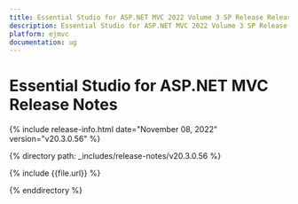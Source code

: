 ```yaml
---
title: Essential Studio for ASP.NET MVC 2022 Volume 3 SP Release Release Notes  
description: Essential Studio for ASP.NET MVC 2022 Volume 3 SP Release Release Notes  
platform: ejmvc
documentation: ug
---
```


# Essential Studio for ASP.NET MVC  Release Notes  

{% include release-info.html date="November 08, 2022"  version="v20.3.0.56" %} 

{% directory path: _includes/release-notes/v20.3.0.56 %}

{% include {{file.url}} %}

{% enddirectory %}